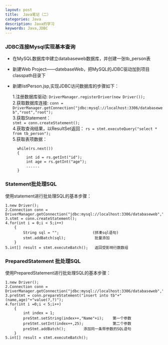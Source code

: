 ```yaml
---
layout: post
title:  Java笔记（二）
categories: Java
description: Java的学习
keywords: Java,JDBC
---
```

### JDBC连接Mysql实现基本查询

* 在MySQL数据库中建立databaseweb数据库，并创建一张tb_person表
* 新建Web Project——datebaseWeb，把MySQL的JDBC驱动加到项目classpath目录下
* 新建listPerson.jsp,实现JDBC访问数据库的步骤如下：

	1.注册数据库驱动:  `DriverManager.registerDriver(new Driver());`  
	2.获取数据库连接:  `conn = DriverManager.getConnection("jdbc:mysql://localhost:3306/databaseweb","root","root");`  
	3.获取Statement：  
	`stmt = conn.createStatement();`  
	4.获取查询结果，以ResultSet返回：  `rs = stmt.executeQuery("select * from tb_person");`  
	5.获取表项数据：

		while(rs.next())
		{
			int id = rs.getInt("id");  
			int age = rs.getInt("age");  
			......
		} 

### Statement批处理SQL

使用statement进行批处理SQL的基本步骤：  

	1.new Driver();
	2.Connection conn = DriverManager.getConnection("jdbc:mysql://localhost:3306/databaseweb","root","root");
	3.stmt = conn.createStatement();
	4.for(int i = 0;i < 5;i++)
		{
			String sql = "";               (拼凑sql语句)
			stmt.addBatch(sql);             批量添加
		}
	5.int[] result = stmt.executeBatch();   返回受影响行数数组


### PreparedStatement 批处理SQL

使用PreparedStatement进行批处理SQL的基本步骤：

	1.new Driver();
	2.Connection conn = DriverManager.getConnection("jdbc:mysql://localhost:3306/databaseweb","root","root");
	3.preStmt = conn.prepareStatement("insert into tb"+"(name,age)"+"value(?,?)");
	4.for(int i =0;i < 5;i++)
		{
			int index = 1;
			preStmt.setString(index++,"Name"+i);    第一个参数
			preStmt.setInt(index++,25);             第二个参数
			preStmt.addBatch();        添加同一条带参数的SQL语句
		}
	5.int[] result = stmt.executeBatch();

